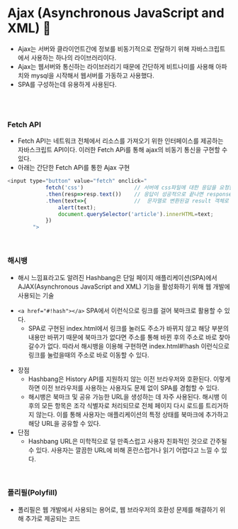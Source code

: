 # Ajax (Asynchronous JavaScript and XML) :green_book:
- Ajax는 서버와 클라이언트간에 정보를 비동기적으로 전달하기 위해 자바스크립트에서 사용하는 하나의 라이브러리이다.
- Ajax는 웹서버와 통신하는 라이브러리기 때문에 간단하게 비트나미를 사용해 아파치와 mysql을 시작해서 웹서버를 가동하고 사용했다.
- SPA를 구성하는데 유용하게 사용된다.

<br>

<br>


### Fetch API
- Fetch API는 네트워크 전체에서 리소스를 가져오기 위한 인터페이스를 제공하는 자바스크립트 API이다. 이러한 Fetch APi를 통해 ajax의 비동기 통신을 구현할 수 있다.
- 아래는 간단한 Fetch APi를 통한 Ajax 구현
```javascript 
<input type="button" value="fetch" onclick="
            fetch('css')                // 서버에 css파일에 대한 응답을 요청함
            .then(resp=>resp.text())    // 응답이 성공적으로 끝나면 response객체를 받아 문자열로 변환 (then을 통해 비동기처리를 시켜줌)
            .then(text=>{               //  문자열로 변환된걸 result 객체로 받아 아래의 함수를 실행한다
                alert(text);
                document.querySelector('article').innerHTML=text;
            })     
        ">
```

<br>

### 해시뱅
-  해시 느낌표라고도 알려진 Hashbang은 단일 페이지 애플리케이션(SPA)에서 AJAX(Asynchronous JavaScript and XML) 기능을 활성화하기 위해 웹 개발에 사용되는 기술
+ `<a href="#!hash"></a>` SPA에서 이런식으로 링크를 걸어 북마크로 활용할 수 있다.
    - SPA로 구현된 index.html에서 링크를 눌러도 주소가 바뀌지 않고 해당 부분의 내용만 바뀌기 때문에 북마크가 없다면 주소를 통해 바뀐 후의 주소로 바로 찾아갈수가 없다. 따라서 해시뱅을 이용해 구현하면
    index.html#!hash 이런식으로 링크를 눌렀을때의 주소로 바로 이동할 수 있다. 
- 장점
    - Hashbang은 History API를 지원하지 않는 이전 브라우저와 호환된다. 이렇게 하면 이전 브라우저를 사용하는 사용자도 문제 없이 SPA를 경험할 수 있다.
    - 해시뱅은 북마크 및 공유 가능한 URL을 생성하는 데 자주 사용된다. 해시뱅 이후의 모든 항목은 조각 식별자로 처리되므로 전체 페이지 다시 로드를 트리거하지 않는다. 이를 통해 사용자는 애플리케이션의 특정 상태를 북마크에 추가하고 해당 URL을 공유할 수 있다.
- 단점
    - Hashbang URL은 미학적으로 덜 만족스럽고 사용자 친화적인 것으로 간주될 수 있다. 사용자는 깔끔한 URL에 비해 혼란스럽거나 읽기 어렵다고 느낄 수 있다.

<br>


### 폴리필(Polyfill)
- 폴리필은 웹 개발에서 사용되는 용어로, 웹 브라우저의 호환성 문제를 해결하기 위해 추가로 제공되는 코드